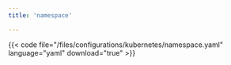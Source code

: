 ```yaml
---
title: 'namespace'

---
```


{{< code file="/files/configurations/kubernetes/namespace.yaml" language="yaml" download="true" >}}
